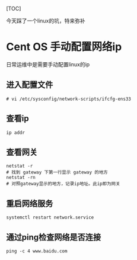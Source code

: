 [TOC]

今天踩了一个linux的坑，特来弥补
# Cent OS 手动配置网络ip
日常运维中是需要手动配置linux的ip
## 进入配置文件
```linux
# vi /etc/sysconfig/network-scripts/ifcfg-ens33
```

## 查看ip
```linux
ip addr
```

## 查看网关
```linux
netstat -r
# 找到 gateway 下第一行显示 gateway 的地方
netstat -rn
# 对照gateway显示的地方，记录ip地址。此ip即为网关
```

## 重启网络服务
```linux
systemctl restart network.service
```

## 通过ping检查网络是否连接
```linux
ping -c 4 www.baidu.com
```